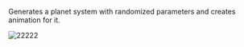 Generates a planet system with randomized parameters and creates animation for it.

![22222](https://user-images.githubusercontent.com/108269822/210435163-69cf7246-1b2e-4c70-b6d7-6618a16e7387.gif)
